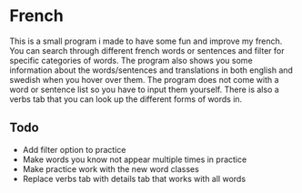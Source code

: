 # French
This is a small program i made to have some fun and improve my french. You can search through different french words or sentences and filter for specific categories of words. The program also shows you some information about the words/sentences and translations in both english and swedish when you hover over them. The program does not come with a word or sentence list so you have to input them yourself. There is also a verbs tab that you can look up the different forms of words in.

## Todo
* Add filter option to practice
* Make words you know not appear multiple times in practice
* Make practice work with the new word classes
* Replace verbs tab with details tab that works with all words